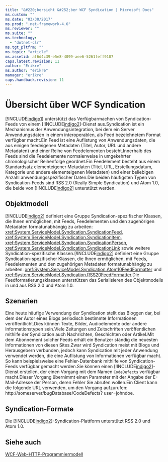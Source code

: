 ```yaml
---
title: "&#220;bersicht &#252;ber WCF Syndication | Microsoft Docs"
ms.custom: ""
ms.date: "03/30/2017"
ms.prod: ".net-framework-4.6"
ms.reviewer: ""
ms.suite: ""
ms.technology: 
  - "dotnet-clr"
ms.tgt_pltfrm: ""
ms.topic: "article"
ms.assetid: af6d4c39-e5e8-4099-aee6-5261feff9107
caps.latest.revision: 11
author: "Erikre"
ms.author: "erikre"
manager: "erikre"
caps.handback.revision: 11
---
```

# &#220;bersicht &#252;ber WCF Syndication
[!INCLUDE[indigo1](../../../../includes/indigo1-md.md)] unterstützt das Verfügbarmachen von Syndication\-Feeds von einem [!INCLUDE[indigo2](../../../../includes/indigo2-md.md)]\-Dienst aus.Syndication ist ein Mechanismus der Anwendungsintegration, bei dem ein Server Anwendungsdaten in einem interoperablen, als Feed bezeichnetem Format verfügbar macht.Ein Feed ist eine Auflistung von Anwendungsdaten, die aus einigen feedeigenen Metadaten \(Titel, Autor, URL und andere Metadaten\) und einer Reihe von Feedelementen besteht.Innerhalb des Feeds sind die Feedelemente normalerweise in umgekehrter chronologischer Reihenfolge geordnet.Ein Feedelement besteht aus einem Standardsatz elementeigener Metadaten \(Titel, URL, Erstellungsdatum, Kategorie und andere elementeigenen Metadaten\) und einer beliebigen Anzahl anwendungsspezifischer Daten.Die beiden häufigsten Typen von Syndication\-Feeds sind RSS 2.0 \(Really Simple Syndication\) und Atom 1.0, die beide von [!INCLUDE[indigo2](../../../../includes/indigo2-md.md)] unterstützt werden.  
  
## Objektmodell  
 [!INCLUDE[indigo2](../../../../includes/indigo2-md.md)] definiert eine Gruppe Syndication\-spezifischer Klassen, die Ihnen ermöglichen, mit Feeds, Feedelementen und den zugehörigen Metadaten formatunabhängig zu arbeiten: <xref:System.ServiceModel.Syndication.SyndicationFeed>, <xref:System.ServiceModel.Syndication.SyndicationItem>, <xref:System.ServiceModel.Syndication.SyndicationPerson>, <xref:System.ServiceModel.Syndication.SyndicationLink> sowie weitere Syndication\-spezifische Klassen.[!INCLUDE[indigo2](../../../../includes/indigo2-md.md)] definiert eine Gruppe Syndication\-spezifischer Klassen, die Ihnen ermöglichen, mit Feeds, Feedelementen und den zugehörigen Metadaten formatunabhängig zu arbeiten: <xref:System.ServiceModel.Syndication.Atom10FeedFormatter> und <xref:System.ServiceModel.Syndication.RSS20FeedFormatter>.Die Feedformatierungsklassen unterstützen das Serialisieren des Objektmodells in und aus RSS 2.0 und Atom 1.0.  
  
## Szenarien  
 Eine heute häufige Verwendung der Syndication stellt das Bloggen dar, bei dem der Autor eines Blogs periodisch bestimmte Informationen veröffentlicht.Dies können Texte, Bilder, Audioelemente oder andere Informationstypen sein.Viele Zeitungen und Zeitschriften veröffentlichen mithilfe der Syndication auch Nachrichten, Geschichten oder Artikel.Mit dem Abonnement solcher Feeds erhält ein Benutzer ständig die neuesten Informationen von diesen Sites.Zwar wird Syndication meist mit Blogs und Herausgebern verbunden, jedoch kann Syndication mit jeder Anwendung verwendet werden, die eine Auflistung von Informationen verfügbar macht. So kann beispielsweise eine Fehler\-Datenbank mithilfe von Syndication\-Feeds verfügbar gemacht werden.Sie können einen [!INCLUDE[indigo2](../../../../includes/indigo2-md.md)]\-Dienst erstellen, der einen Vorgang mit dem Namen `CodeDefects` verfügbar macht.Dieser Vorgang übernimmt einen Parameter mit der Angabe der E\-Mail\-Adresse der Person, deren Fehler Sie abrufen wollen.Ein Client kann die folgende URL verwenden, um den Vorgang aufzurufen: http:\/\/someserver\/bugDatabase\/CodeDefects? user\=johndoe.  
  
## Syndication\-Formate  
 Die [!INCLUDE[indigo2](../../../../includes/indigo2-md.md)]\-Syndication\-Plattform unterstützt RSS 2.0 und Atom 1.0.  
  
## Siehe auch  
 [WCF\-Web\-HTTP\-Programmiermodell](../../../../docs/framework/wcf/feature-details/wcf-web-http-programming-model.md)